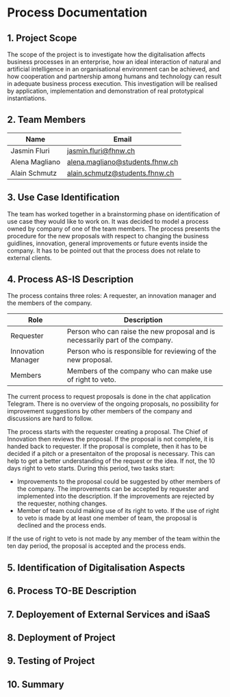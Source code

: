 # Process Documentation

## 1. Project Scope
The scope of the project is to investigate how the digitalisation affects business processes in an enterprise, how an ideal interaction of natural and artificial intelligence in an organisational environment can be achieved, and how cooperation and partnership among humans and technology can result in adequate business process execution. This investigation will be realised by application, implementation and demonstration of real prototypical instantiations.

## 2. Team Members

| Name | Email |
|---|---|
| Jasmin Fluri  | jasmin.fluri@fhnw.ch |
| Alena Magliano | alena.magliano@students.fhnw.ch |
| Alain Schmutz | alain.schmutz@students.fhnw.ch |

## 3. Use Case Identification
The team has worked together in a brainstorming phase on identification of use case they would like to work on. It was decided to model a process owned by company of one of the team members. The process presents the procedure for the new proposals with respect to changing the business guidlines, innovation, general improvements or future events inside the company. It has to be pointed out that the process does not relate to external clients.

## 4. Process AS-IS Description

The process contains three roles: A requester, an innovation manager and the members of the company.

| Role | Description |
|---|---|
| Requester | Person who can raise the new proposal and is necessarily part of the company. |
| Innovation Manager | Person who is responsible for reviewing of the new proposal. |
| Members | Members of the company who can make use of right to veto. |

The current process to request proposals is done in the chat application Telegram. There is no overview of the ongoing proposals, no possibility for improvement suggestions by other members of the company and discussions are hard to follow.

The process starts with the requester creating a proposal. The Chief of Innovation then reviews the proposal. If the proposal is not complete, it is handed back to requester. If the proposal is complete, then it has to be decided if a pitch or a presentaiton of the proposal is necessary. This can help to get a better understanding of the request or the idea. If not, the 10 days right to veto starts. During this period, two tasks start: 
- Improvements to the proposal could be suggested by other members of the company. The improvements can be accepted by requester and implemented into the description. If the improvements are rejected by the requester, nothing changes.
- Member of team could making use of its right to veto. If the use of right to veto is made by at least one member of team, the proposal is declined and the process ends. 

If the use of right to veto is not made by any member of the team within the ten day period, the proposal is accepted and the process ends.

## 5. Identification of Digitalisation Aspects

## 6. Process TO-BE Description

## 7. Deployement of External Services and iSaaS

## 8. Deployment of Project

## 9. Testing of Project 

## 10. Summary